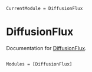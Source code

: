```@meta
CurrentModule = DiffusionFlux
```

# DiffusionFlux

Documentation for [DiffusionFlux](https://github.com/vinodjanardhanan/DiffusionFlux.jl).

```@index
```

```@autodocs
Modules = [DiffusionFlux]
```
